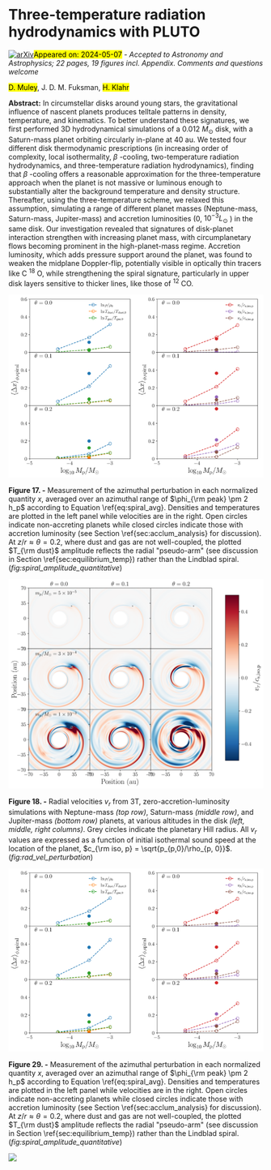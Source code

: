 <div class="macros" style="visibility:hidden;">
$\newcommand{\ensuremath}{}$
$\newcommand{\xspace}{}$
$\newcommand{\object}[1]{\texttt{#1}}$
$\newcommand{\farcs}{{.}''}$
$\newcommand{\farcm}{{.}'}$
$\newcommand{\arcsec}{''}$
$\newcommand{\arcmin}{'}$
$\newcommand{\ion}[2]{#1#2}$
$\newcommand{\textsc}[1]{\textrm{#1}}$
$\newcommand{\hl}[1]{\textrm{#1}}$
$\newcommand{\footnote}[1]{}$
$\newcommand{\vdag}{(v)^\dagger}$
$\newcommand$
$\newcommand$
$\newcommand{\dmnote}[1]{{\bf \color{blue}[D.M.: #1]}}$
$\newcommand{\dmfnote}[1]{{\bf \color{orange}[D.M.F.: #1]}}$
$\newcommand{\hknote}[1]{{\bf \color{green}[H.K.: #1]}}$
$\newcommand{\vdag}{(v)^\dagger}$
$\newcommand$
$\newcommand$
$\newcommand{\dmnote}[1]{{\bf \color{blue}[D.M.: #1]}}$
$\newcommand{\dmfnote}[1]{{\bf \color{orange}[D.M.F.: #1]}}$
$\newcommand{\hknote}[1]{{\bf \color{green}[H.K.: #1]}}$</div>



<div id="title">

# Three-temperature radiation hydrodynamics with PLUTO

</div>
<div id="comments">

[![arXiv](https://img.shields.io/badge/arXiv-2405.03375-b31b1b.svg)](https://arxiv.org/abs/2405.03375)<mark>Appeared on: 2024-05-07</mark> -  _Accepted to Astronomy and Astrophysics; 22 pages, 19 figures incl. Appendix. Comments and questions welcome_

</div>
<div id="authors">

<mark>D. Muley</mark>, J. D. M. Fuksman, <mark>H. Klahr</mark>

</div>
<div id="abstract">

**Abstract:** In circumstellar disks around young stars, the gravitational influence of nascent planets produces telltale patterns in density, temperature, and kinematics. To better understand these signatures, we first performed 3D hydrodynamical simulations of a 0.012 $M_{\odot}$ disk, with a Saturn-mass planet orbiting circularly in-plane at 40 au. We tested four different disk thermodynamic prescriptions (in increasing order of complexity, local isothermality, $\beta$ -cooling, two-temperature radiation hydrodynamics, and three-temperature radiation hydrodynamics), finding that $\beta$ -cooling offers a reasonable approximation for the three-temperature approach when the planet is not massive or luminous enough to substantially alter the background temperature and density structure. Thereafter, using the three-temperature scheme, we relaxed this assumption, simulating a range of different planet masses (Neptune-mass, Saturn-mass, Jupiter-mass) and accretion luminosities (0, $10^{-3} L_{\odot}$ ) in the same disk. Our investigation revealed that signatures of disk-planet interaction strengthen with increasing planet mass, with circumplanetary flows becoming prominent in the high-planet-mass regime. Accretion luminosity, which adds pressure support around the planet, was found to weaken the midplane Doppler-flip, potentially visible in optically thin tracers like C $^{18}$ O, while strengthening the spiral signature, particularly in upper disk layers sensitive to thicker lines, like those of $^{12}$ CO.

</div>

<div id="div_fig1">

<img src="tmp_2405.03375/./azi_cuts_integrated_spiral_cut_allmass_3t_scalar.png" alt="Fig17.1" width="50%"/><img src="tmp_2405.03375/./azi_cuts_integrated_spiral_cut_allmass_3t_vector.png" alt="Fig17.2" width="50%"/>

**Figure 17. -** Measurement of the azimuthal perturbation in each normalized quantity $x$, averaged over an azimuthal range of $\phi_{\rm peak} \pm 2 h_p$ according to Equation \ref{eq:spiral_avg}. Densities and temperatures are plotted in the left panel while velocities are in the right. Open circles indicate non-accreting planets while closed circles indicate those with accretion luminosity (see Section \ref{sec:acclum_analysis} for discussion). At $z/r \approx \theta = 0.2$, where dust and gas are not well-coupled, the plotted $T_{\rm dust}$ amplitude reflects the radial "pseudo-arm" (see discussion in Section \ref{sec:equilibrium_temp}) rather than the Lindblad spiral. (*fig:spiral_amplitude_quantitative*)

</div>
<div id="div_fig2">

<img src="tmp_2405.03375/./vx1_diff_spiral_cut_allmass_3t.png" alt="Fig18" width="100%"/>

**Figure 18. -** Radial velocities $v_r$ from 3T, zero-accretion-luminosity simulations with Neptune-mass _(top row)_, Saturn-mass _(middle row)_, and Jupiter-mass _(bottom row)_ planets, at various altitudes in the disk _(left, middle, right columns)_. Grey circles indicate the planetary Hill radius. All $v_r$ values are expressed as a function of initial isothermal sound speed at the location of the planet, $c_{\rm iso, p} = \sqrt{p_{p,0}/\rho_{p, 0}}$.  (*fig:rad_vel_perturbation*)

</div>
<div id="div_fig3">

<img src="tmp_2405.03375/./azi_cuts_integrated_spiral_cut_allmass_3t_scalar.png" alt="Fig29.1" width="50%"/><img src="tmp_2405.03375/./azi_cuts_integrated_spiral_cut_allmass_3t_vector.png" alt="Fig29.2" width="50%"/>

**Figure 29. -** Measurement of the azimuthal perturbation in each normalized quantity $x$, averaged over an azimuthal range of $\phi_{\rm peak} \pm 2 h_p$ according to Equation \ref{eq:spiral_avg}. Densities and temperatures are plotted in the left panel while velocities are in the right. Open circles indicate non-accreting planets while closed circles indicate those with accretion luminosity (see Section \ref{sec:acclum_analysis} for discussion). At $z/r \approx \theta = 0.2$, where dust and gas are not well-coupled, the plotted $T_{\rm dust}$ amplitude reflects the radial "pseudo-arm" (see discussion in Section \ref{sec:equilibrium_temp}) rather than the Lindblad spiral. (*fig:spiral_amplitude_quantitative*)

</div><div id="qrcode"><img src=https://api.qrserver.com/v1/create-qr-code/?size=100x100&data="https://arxiv.org/abs/2405.03375"></div>